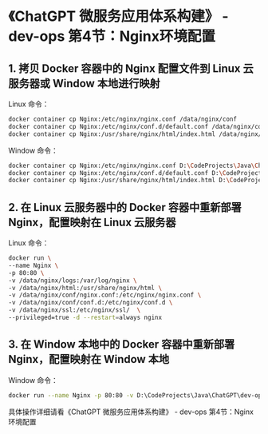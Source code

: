 # 《ChatGPT 微服务应用体系构建》 - dev-ops 第4节：Nginx环境配置

## 1. 拷贝 Docker 容器中的 Nginx 配置文件到 Linux 云服务器或 Window 本地进行映射

Linux 命令：

```sh
docker container cp Nginx:/etc/nginx/nginx.conf /data/nginx/conf
docker container cp Nginx:/etc/nginx/conf.d/default.conf /data/nginx/conf/conf.d
docker container cp Nginx:/usr/share/nginx/html/index.html /data/nginx/html
```

Window 命令：

```sh
docker container cp Nginx:/etc/nginx/nginx.conf D:\CodeProjects\Java\ChatGPT\dev-ops\nginx\conf
docker container cp Nginx:/etc/nginx/conf.d/default.conf D:\CodeProjects\Java\ChatGPT\dev-ops\nginx\conf\conf.d
docker container cp Nginx:/usr/share/nginx/html/index.html D:\CodeProjects\Java\ChatGPT\dev-ops\nginx\html
```

## 2. 在 Linux 云服务器中的 Docker 容器中重新部署 Nginx，配置映射在 Linux 云服务器

Linux 命令：

```sh
docker run \
--name Nginx \
-p 80:80 \
-v /data/nginx/logs:/var/log/nginx \
-v /data/nginx/html:/usr/share/nginx/html \
-v /data/nginx/conf/nginx.conf:/etc/nginx/nginx.conf \
-v /data/nginx/conf/conf.d:/etc/nginx/conf.d \
-v /data/nginx/ssl:/etc/nginx/ssl/  \
--privileged=true -d --restart=always nginx
```

## 3. 在 Window 本地中的 Docker 容器中重新部署 Nginx，配置映射在 Window 本地

Window 命令：

```sh
docker run --name Nginx -p 80:80 -v D:\CodeProjects\Java\ChatGPT\dev-ops\nginx\logs:/var/log/nginx -v D:\CodeProjects\Java\ChatGPT\dev-ops\nginx\html:/usr/share/nginx/html -v D:\CodeProjects\Java\ChatGPT\dev-ops\nginx\conf\nginx.conf:/etc/nginx/nginx.conf -v D:\CodeProjects\Java\ChatGPT\dev-ops\nginx\conf\conf.d:/etc/nginx/conf.d -v D:\CodeProjects\Java\ChatGPT\dev-ops\nginx\ssl:/etc/nginx/ssl/  --privileged=true -d --restart=always nginx
```

具体操作详细请看《ChatGPT 微服务应用体系构建》 - dev-ops 第4节：Nginx环境配置
